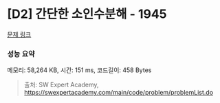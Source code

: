 # [D2] 간단한 소인수분해 - 1945 

[문제 링크](https://swexpertacademy.com/main/code/problem/problemDetail.do?contestProbId=AV5Pl0Q6ANQDFAUq) 

### 성능 요약

메모리: 58,264 KB, 시간: 151 ms, 코드길이: 458 Bytes



> 출처: SW Expert Academy, https://swexpertacademy.com/main/code/problem/problemList.do